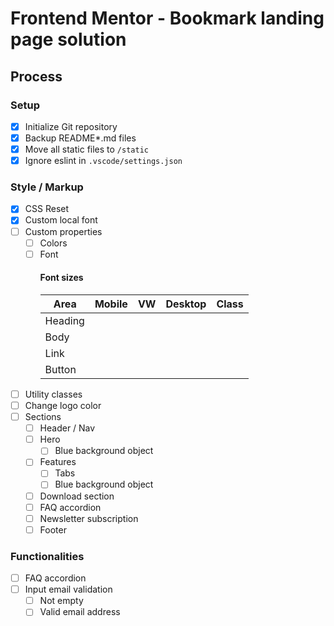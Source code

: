 # Frontend Mentor - Bookmark landing page solution

## Process

### Setup

- [x] Initialize Git repository
- [x] Backup README\*.md files
- [x] Move all static files to `/static`
- [x] Ignore eslint in `.vscode/settings.json`

### Style / Markup

- [x] CSS Reset
- [x] Custom local font
- [ ] Custom properties
  - [ ] Colors
  - [ ] Font
    #### Font sizes
    | Area    | Mobile | VW  | Desktop | Class |
    | ------- | ------ | --- | ------- | ----- |
    | Heading |        |     |         |       |
    | Body    |        |     |         |       |
    | Link    |        |     |         |       |
    | Button  |        |     |         |       |
- [ ] Utility classes
- [ ] Change logo color
- [ ] Sections
  - [ ] Header / Nav
  - [ ] Hero
    - [ ] Blue background object
  - [ ] Features
    - [ ] Tabs
    - [ ] Blue background object
  - [ ] Download section
  - [ ] FAQ accordion
  - [ ] Newsletter subscription
  - [ ] Footer

### Functionalities

- [ ] FAQ accordion
- [ ] Input email validation
  - [ ] Not empty
  - [ ] Valid email address
